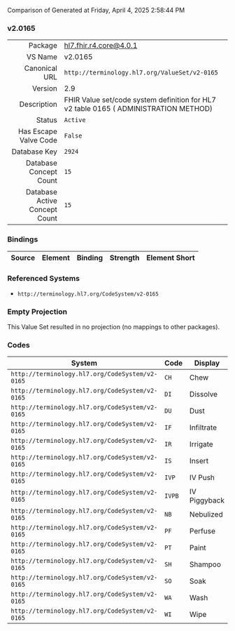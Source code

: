 Comparison of 
Generated at Friday, April 4, 2025 2:58:44 PM

### v2.0165

|      |     |
| ---: | --- |
| Package | hl7.fhir.r4.core@4.0.1 |
| VS Name | v2.0165 |
| Canonical URL | `http://terminology.hl7.org/ValueSet/v2-0165` |
| Version | 2.9 |
| Description | FHIR Value set/code system definition for HL7 v2 table 0165 ( ADMINISTRATION METHOD) |
| Status | `Active` |
| Has Escape Valve Code | `False` |
| Database Key | `2924` |
| Database Concept Count | `15` |
| Database Active Concept Count | `15` |
### Bindings

| Source | Element | Binding | Strength | Element Short |
| ------ | ------- | ------- | -------- | ------------- |

### Referenced Systems

* `http://terminology.hl7.org/CodeSystem/v2-0165`
### Empty Projection

This Value Set resulted in no projection (no mappings to other packages).

### Codes

| System | Code | Display |
| ------ | ---- | ------- |
| `http://terminology.hl7.org/CodeSystem/v2-0165` | `CH` | Chew |
| `http://terminology.hl7.org/CodeSystem/v2-0165` | `DI` | Dissolve |
| `http://terminology.hl7.org/CodeSystem/v2-0165` | `DU` | Dust |
| `http://terminology.hl7.org/CodeSystem/v2-0165` | `IF` | Infiltrate |
| `http://terminology.hl7.org/CodeSystem/v2-0165` | `IR` | Irrigate |
| `http://terminology.hl7.org/CodeSystem/v2-0165` | `IS` | Insert |
| `http://terminology.hl7.org/CodeSystem/v2-0165` | `IVP` | IV Push |
| `http://terminology.hl7.org/CodeSystem/v2-0165` | `IVPB` | IV Piggyback |
| `http://terminology.hl7.org/CodeSystem/v2-0165` | `NB` | Nebulized |
| `http://terminology.hl7.org/CodeSystem/v2-0165` | `PF` | Perfuse |
| `http://terminology.hl7.org/CodeSystem/v2-0165` | `PT` | Paint |
| `http://terminology.hl7.org/CodeSystem/v2-0165` | `SH` | Shampoo |
| `http://terminology.hl7.org/CodeSystem/v2-0165` | `SO` | Soak |
| `http://terminology.hl7.org/CodeSystem/v2-0165` | `WA` | Wash |
| `http://terminology.hl7.org/CodeSystem/v2-0165` | `WI` | Wipe |
